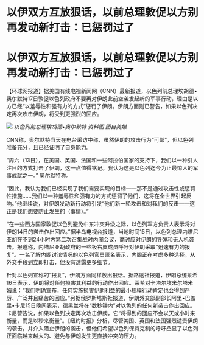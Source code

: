 # 以伊双方互放狠话，以前总理敦促以方别再发动新打击：已惩罚过了

# 以伊双方互放狠话，以前总理敦促以方别再发动新打击：已惩罚过了

【环球网报道】据美国有线电视新闻网（CNN）最新报道，以色列前总理埃胡德•奥尔默特17日敦促以色列政府不要再对伊朗此前空袭发起新的军事行动，理由是以方已经“以羞辱性和强有力的方式”惩罚了伊朗。伊朗方面则已警告，如果以色列决定再次攻击伊朗，将受到更强烈的回应。

![](https://inews.gtimg.com/om_bt/O4d4vuovIQPTHOiVcKO4wx8eve8D5yddolLiDLEhbHuYgAA/1000)
_以色列前总理埃胡德•奥尔默特 资料图 图自美媒_

CNN称，奥尔默特当天在电台采访中称，虽然伊朗的攻击行为“可鄙”，但以色列准备充分，且已经证明了自身能力。

“周六（13日），在美国、英国、法国和一些阿拉伯国家的支持下，我们以一种引人注目的方式打击了伊朗，这一点值得铭记。我认为这是以色列迄今为止最惊人的军事成就之一。”
奥尔默特称。

“因此，我认为我们已经实现了我们需要实现的目标——那不是通过攻击性或惩罚性措施……我们以一种羞辱性和强有力的方式惩罚了他们，这将在全世界引起反响。”他继续说，对伊朗发动新行动将引发“他们新一轮攻击和对我们的反击——这正是我们想要防止发生的（事情）。”

“在一些西方国家敦促以色列避免中东冲突升级之际，以色列军方负责人表示将对伊朗14日的袭击作出回应。”据半岛电视台报道，当地时间15日，以色列总理内塔尼亚胡在不到24小时内第二次召集战时内阁会议，商讨应对伊朗的导弹和无人机袭击。报道称，内塔尼亚胡政府的一些极右翼成员呼吁对伊朗采取“迅速有力的报复”。一名了解内阁讨论情况的以色列官员匿名表示，内阁正在考虑多种选择，从外交手段到立即打击，但没有透露更多细节。

针对以色列宣称的“报复”，伊朗方面同样放出狠话。据路透社报道，伊朗总统莱希16日表示，伊朗将对任何损害其利益的行动作出回应。莱希对卡塔尔埃米尔塔米姆说：“我们明确宣布，任何实施损害伊朗利益的最小规模行动肯定也会得到严厉、广泛并且痛苦的回应。”另据俄罗斯塔斯社报道，伊朗外交部副部长阿里•巴盖里•卡尼15日晚间表示，德黑兰将在“数秒钟内”对以色列的任何新袭击作出回应。卡尼警告说，如果以色列决定再次攻击伊朗，它“将得到的回应不会以天或小时来衡量，而是以秒来衡量”。《纽约时报》分析，尽管美国、英国和法国强烈谴责伊朗的袭击，并介入阻止伊朗的袭击，但他们希望以色列保持克制的呼吁凸显了以色列正面临越来越大的、避免与伊朗发生更直接冲突的压力。

